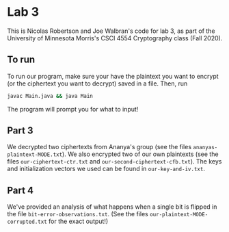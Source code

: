 # Lab 3

This is Nicolas Robertson and Joe Walbran's code for lab 3, as part of the University of Minnesota Morris's CSCI 4554 Cryptography class (Fall 2020).

## To run

To run our program, make sure your have the plaintext you want to encrypt (or the ciphertext you want to decrypt) saved in a file. Then, run

```sh
javac Main.java && java Main
```

The program will prompt you for what to input!

## Part 3

We decrypted two ciphertexts from Ananya's group (see the files `ananyas-plaintext-MODE.txt`). We also encrypted two of our own plaintexts (see the files `our-ciphertext-ctr.txt` and `our-second-ciphertext-cfb.txt`). The keys and initialization vectors we used can be found in `our-key-and-iv.txt`.

## Part 4

We've provided an analysis of what happens when a single bit is flipped in the file `bit-error-observations.txt`. (See the files `our-plaintext-MODE-corrupted.txt` for the exact output!)